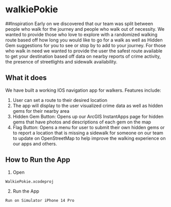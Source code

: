 # walkiePokie

##Inspiration
Early on we discovered that our team was split between people who walk for the journey and people who walk out of necessity. We wanted to provide those who love to explore with a randomized walking route based off how long you would like to go for a walk as well as Hidden Gem suggestions for you to see or stop by to add to your journey. For those who walk in need we wanted to provide the user the safest route available to get your destination based off data on nearby reports of crime activity, the presence of streetlights and sidewalk availability.

## What it does

We have built a working IOS navigation app for walkers. Features include:

1. User can set a route to their desired location
2. The app will display to the user visualized crime data as well as hidden gems for their nearby area
3. Hidden Gem Button: Opens up our ArcGIS InstantApps page for hidden gems that have photos and descriptions of each gem on the map
4. Flag Button: Opens a menu for user to submit their own hidden gems or to report a location that is missing a sidewalk for someone on our team to update on OpenStreetMap to help
improve the walking experience on our apps and others.


## How to Run the App

1. Open
```
WalkiePokie.xcodeproj
```

2. Run the App
```
Run on Simulator iPhone 14 Pro
```
